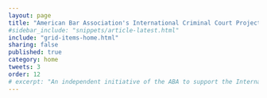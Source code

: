 ```yaml
---
layout: page
title: "American Bar Association's International Criminal Court Project"
#sidebar_include: "snippets/article-latest.html"
include: "grid-items-home.html"
sharing: false
published: true
category: home
tweets: 3
order: 12
# excerpt: "An independent initiative of the ABA to support the International Criminal Court & US-ICC relations through advocacy, education, and practical legal assistance"
---
```

